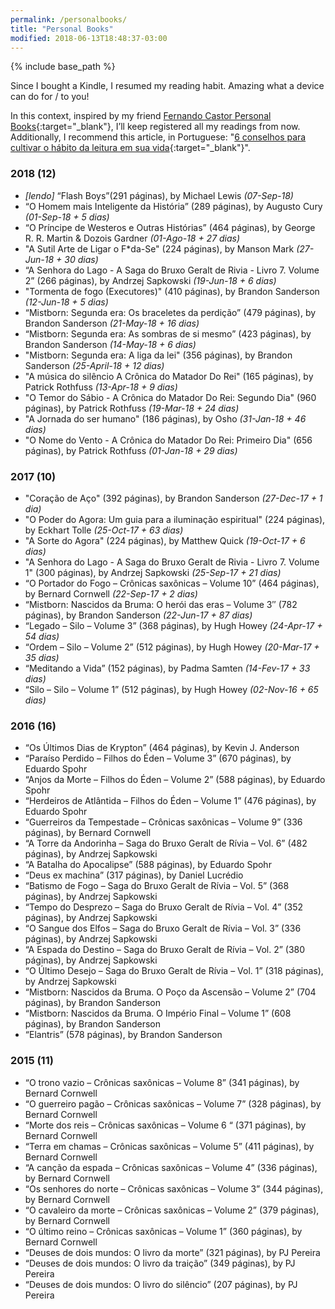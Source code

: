 ```yaml
---
permalink: /personalbooks/
title: "Personal Books"
modified: 2018-06-13T18:48:37-03:00
---
```


{% include base_path %}

Since I bought a Kindle, I resumed my reading habit. Amazing what a device can do for / to you!

In this context, inspired by my friend [Fernando Castor Personal Books](https://sites.google.com/a/cin.ufpe.br/castor/personal/books){:target="_blank"}, I’ll keep registered all my readings from now. Additionally, I recommend this article, in Portuguese: "[6 conselhos para cultivar o hábito da leitura em sua vida](http://www.elhombre.com.br/6-conselhos-para-cultivar-o-habito-da-leitura-em-sua-vida/){:target="_blank"}".

### 2018 (12)

- *[lendo]* “Flash Boys”(291 páginas), by Michael Lewis *(07-Sep-18)*
- “O Homem mais Inteligente da História” (289 páginas), by Augusto Cury *(01-Sep-18 + 5 dias)*
- “O Príncipe de Westeros e Outras Histórias” (464 páginas), by George R. R. Martin & Dozois Gardner *(01-Ago-18 + 27 dias)*
- "A Sutil Arte de Ligar o F\*da-Se" (224 páginas), by Manson Mark *(27-Jun-18 + 30 dias)*
- “A Senhora do Lago - A Saga do Bruxo Geralt de Rivia - Livro 7. Volume 2” (266 páginas), by Andrzej Sapkowski *(19-Jun-18 + 6 dias)*
- "Tormenta de fogo (Executores)" (410 páginas), by Brandon Sanderson *(12-Jun-18 + 5 dias)*
- “Mistborn: Segunda era: Os braceletes da perdição” (479 páginas), by Brandon Sanderson *(21-May-18 + 16 dias)*
- “Mistborn: Segunda era: As sombras de si mesmo” (423 páginas), by Brandon Sanderson *(14-May-18 + 6 dias)*
- "Mistborn: Segunda era: A liga da lei" (356 páginas), by Brandon Sanderson *(25-April-18 + 12 dias)*
- "A música do silêncio A Crônica do Matador Do Rei" (165 páginas), by Patrick Rothfuss *(13-Apr-18 + 9 dias)*
- "O Temor do Sábio - A Crônica do Matador Do Rei: Segundo Dia" (960 páginas), by Patrick Rothfuss *(19-Mar-18 + 24 dias)*
- "A Jornada do ser humano" (186 páginas), by Osho *(31-Jan-18 + 46 dias)*
- "O Nome do Vento - A Crônica do Matador Do Rei: Primeiro Dia" (656 páginas), by Patrick Rothfuss *(01-Jan-18 + 29 dias)*

### 2017 (10)

- "Coração de Aço" (392 páginas), by Brandon Sanderson *(27-Dec-17 + 1 dia)*
- "O Poder do Agora: Um guia para a iluminação espiritual" (224 páginas), by Eckhart Tolle *(25-Oct-17 + 63 dias)*
- "A Sorte do Agora" (224 páginas), by Matthew Quick *(19-Oct-17 + 6 dias)*
- "A Senhora do Lago - A Saga do Bruxo Geralt de Rivia - Livro 7. Volume 1" (300 páginas), by Andrzej Sapkowski *(25-Sep-17 + 21 dias)*
- “O Portador do Fogo – Crônicas saxônicas – Volume 10” (464 páginas), by Bernard Cornwell *(22-Sep-17 + 2 dias)*
- “Mistborn: Nascidos da Bruma: O herói das eras – Volume 3″ (782 páginas), by Brandon Sanderson *(22-Jun-17 + 87 dias)*
- “Legado – Silo – Volume 3” (368 páginas), by Hugh Howey *(24-Apr-17 + 54 dias)*
- “Ordem – Silo – Volume 2” (512 páginas), by Hugh Howey *(20-Mar-17 + 35 dias)*
- “Meditando a Vida” (152 páginas), by Padma Samten *(14-Fev-17 + 33 dias)*
- “Silo – Silo – Volume 1” (512 páginas), by Hugh Howey *(02-Nov-16 + 65 dias)*

### 2016 (16)

- “Os Últimos Dias de Krypton” (464 páginas), by Kevin J. Anderson
- “Paraíso Perdido – Filhos do Éden – Volume 3” (670 páginas), by Eduardo Spohr
- “Anjos da Morte – Filhos do Éden – Volume 2” (588 páginas), by Eduardo Spohr
- “Herdeiros de Atlântida – Filhos do Éden – Volume 1” (476 páginas), by Eduardo Spohr
- “Guerreiros da Tempestade – Crônicas saxônicas – Volume 9” (336 páginas), by Bernard Cornwell
- “A Torre da Andorinha – Saga do Bruxo Geralt de Rívia – Vol. 6” (482 páginas), by Andrzej Sapkowski
- “A Batalha do Apocalipse” (588 páginas), by Eduardo Spohr
- “Deus ex machina” (317 páginas), by Daniel Lucrédio
- “Batismo de Fogo – Saga do Bruxo Geralt de Rívia – Vol. 5” (368 páginas), by Andrzej Sapkowski
- “Tempo do Desprezo – Saga do Bruxo Geralt de Rívia – Vol. 4” (352 páginas), by Andrzej Sapkowski
- “O Sangue dos Elfos – Saga do Bruxo Geralt de Rívia – Vol. 3” (336 páginas), by Andrzej Sapkowski
- “A Espada do Destino – Saga do Bruxo Geralt de Rívia – Vol. 2” (380 páginas), by Andrzej Sapkowski
- “O Último Desejo – Saga do Bruxo Geralt de Rívia – Vol. 1” (318 páginas), by Andrzej Sapkowski
- “Mistborn: Nascidos da Bruma. O Poço da Ascensão – Volume 2” (704 páginas), by Brandon Sanderson
- “Mistborn: Nascidos da Bruma. O Império Final – Volume 1” (608 páginas), by  Brandon Sanderson
- “Elantris” (578 páginas), by Brandon Sanderson

### 2015 (11)

- “O trono vazio – Crônicas saxônicas – Volume 8” (341 páginas), by Bernard Cornwell
- “O guerreiro pagão – Crônicas saxônicas – Volume 7” (328 páginas), by Bernard Cornwell
- “Morte dos reis – Crônicas saxônicas – Volume 6 “ (371 páginas), by Bernard Cornwell
- “Terra em chamas – Crônicas saxônicas – Volume 5” (411 páginas), by Bernard Cornwell
- “A canção da espada – Crônicas saxônicas – Volume 4” (336 páginas), by Bernard Cornwell
- “Os senhores do norte – Crônicas saxônicas – Volume 3” (344 páginas), by Bernard Cornwell
- “O cavaleiro da morte – Crônicas saxônicas – Volume 2” (379 páginas), by Bernard Cornwell
- “O último reino – Crônicas saxônicas – Volume 1” (360 páginas), by Bernard Cornwell
- “Deuses de dois mundos: O livro da morte” (321 páginas), by PJ Pereira
- “Deuses de dois mundos: O livro da traição” (349 páginas), by PJ Pereira
- “Deuses de dois mundos: O livro do silêncio” (207 páginas), by PJ Pereira
